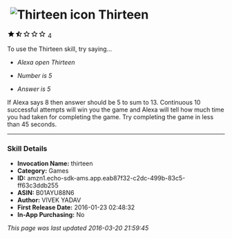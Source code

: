 # &nbsp;<img src="https://github.com/dale3h/alexa-skills-list/raw/master/skills/thirteen/B01AYU88N6/app_icon" alt="Thirteen icon" width="36"> Thirteen
![1.5 stars](../../../images/ic_star_black_18dp_1x.png)![1.5 stars](../../../images/ic_star_half_black_18dp_1x.png)![1.5 stars](../../../images/ic_star_border_black_18dp_1x.png)![1.5 stars](../../../images/ic_star_border_black_18dp_1x.png)![1.5 stars](../../../images/ic_star_border_black_18dp_1x.png) 4

To use the Thirteen skill, try saying...

* *Alexa open Thirteen*

* *Number is 5*

* *Answer is 5*

If Alexa says 8 then answer should be 5 to sum to 13. Continuous 10 successful attempts will win you the game and Alexa will tell how much time you had taken for completing the game. 
Try completing the game in less than 45 seconds.

***

### Skill Details

* **Invocation Name:** thirteen
* **Category:** Games
* **ID:** amzn1.echo-sdk-ams.app.eab87f32-c2dc-499b-83c5-ff63c3ddb255
* **ASIN:** B01AYU88N6
* **Author:** VIVEK YADAV
* **First Release Date:** 2016-01-23 02:48:32
* **In-App Purchasing:** No

*This page was last updated 2016-03-20 21:59:45*
